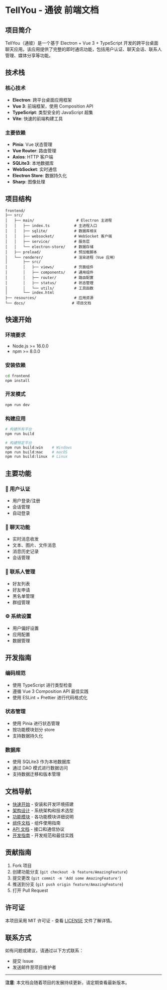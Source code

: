 # TellYou - 通彼 前端文档

## 项目简介

TellYou（通彼）是一个基于 Electron + Vue 3 + TypeScript 开发的跨平台桌面聊天应用。该应用提供了完整的即时通讯功能，包括用户认证、聊天会话、联系人管理、媒体分享等功能。

## 技术栈

### 核心技术
- **Electron**: 跨平台桌面应用框架
- **Vue 3**: 前端框架，使用 Composition API
- **TypeScript**: 类型安全的 JavaScript 超集
- **Vite**: 快速的前端构建工具

### 主要依赖
- **Pinia**: Vue 状态管理
- **Vue Router**: 路由管理
- **Axios**: HTTP 客户端
- **SQLite3**: 本地数据库
- **WebSocket**: 实时通信
- **Electron Store**: 数据持久化
- **Sharp**: 图像处理

## 项目结构

```
frontend/
├── src/
│   ├── main/                   # Electron 主进程
│   │   ├── index.ts           # 主进程入口
│   │   ├── sqlite/            # 数据库相关
│   │   ├── websocket/         # WebSocket 客户端
│   │   ├── service/           # 服务层
│   │   └── electron-store/    # 数据存储
│   ├── preload/               # 预加载脚本
│   └── renderer/              # 渲染进程（Vue 应用）
│       ├── src/
│       │   ├── views/         # 页面组件
│       │   ├── components/    # 通用组件
│       │   ├── router/        # 路由配置
│       │   ├── status/        # 状态管理
│       │   └── utils/         # 工具函数
│       └── index.html
├── resources/                 # 应用资源
└── docs/                     # 项目文档
```

## 快速开始

### 环境要求
- Node.js >= 16.0.0
- npm >= 8.0.0

### 安装依赖
```bash
cd frontend
npm install
```

### 开发模式
```bash
npm run dev
```

### 构建应用
```bash
# 构建所有平台
npm run build

# 构建特定平台
npm run build:win    # Windows
npm run build:mac    # macOS
npm run build:linux  # Linux
```

## 主要功能

### 🔐 用户认证
- 用户登录/注册
- 会话管理
- 自动登录

### 💬 聊天功能
- 实时消息收发
- 文本、图片、文件消息
- 消息历史记录
- 会话管理

### 👥 联系人管理
- 好友列表
- 好友申请
- 黑名单管理
- 群组管理

### ⚙️ 系统设置
- 用户偏好设置
- 应用配置
- 数据管理

## 开发指南

### 编码规范
- 使用 TypeScript 进行类型检查
- 遵循 Vue 3 Composition API 最佳实践
- 使用 ESLint + Prettier 进行代码格式化

### 状态管理
- 使用 Pinia 进行状态管理
- 按功能模块划分 store
- 支持数据持久化

### 数据库
- 使用 SQLite3 作为本地数据库
- 通过 DAO 模式进行数据访问
- 支持数据迁移和版本管理

## 文档导航

- [快速开始](./getting-started/installation.md) - 安装和开发环境搭建
- [架构设计](./architecture/overview.md) - 系统架构和技术选型
- [功能模块](./features/) - 各功能模块详细说明
- [组件文档](./components/) - 组件使用指南
- [API 文档](./api/) - 接口和通信协议
- [开发指南](./development/) - 开发规范和最佳实践

## 贡献指南

1. Fork 项目
2. 创建功能分支 (`git checkout -b feature/AmazingFeature`)
3. 提交更改 (`git commit -m 'Add some AmazingFeature'`)
4. 推送到分支 (`git push origin feature/AmazingFeature`)
5. 打开 Pull Request

## 许可证

本项目采用 MIT 许可证 - 查看 [LICENSE](../LICENSE) 文件了解详情。

## 联系方式

如有问题或建议，请通过以下方式联系：
- 提交 Issue
- 发送邮件至项目维护者

---

**注意**: 本文档会随着项目的发展持续更新，请定期查看最新版本。

